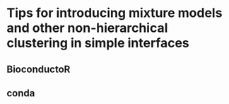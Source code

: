 # Tips for introducing mixture models and other non-hierarchical clustering in simple interfaces

## BioconductoR

## conda

